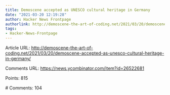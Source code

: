 ```yaml
---
title: Demoscene accepted as UNESCO cultural heritage in Germany
date: "2021-03-20 12:19:28"
author: Hacker News Frontpage
authorlink: http://demoscene-the-art-of-coding.net/2021/03/20/demoscene-accepted-as-unesco-cultural-heritage-in-germany/
tags:
- Hacker-News-Frontpage
---
```


<p>Article URL: <a href="http://demoscene-the-art-of-coding.net/2021/03/20/demoscene-accepted-as-unesco-cultural-heritage-in-germany/">http://demoscene-the-art-of-coding.net/2021/03/20/demoscene-accepted-as-unesco-cultural-heritage-in-germany/</a></p>
<p>Comments URL: <a href="https://news.ycombinator.com/item?id=26522681">https://news.ycombinator.com/item?id=26522681</a></p>
<p>Points: 815</p>
<p># Comments: 104</p>
